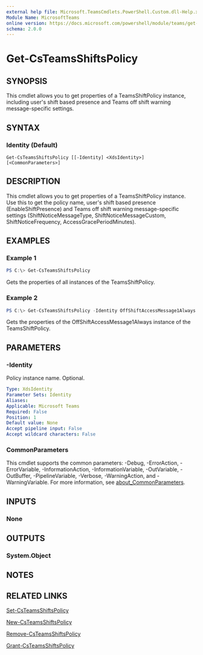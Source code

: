 ```yaml
---
external help file: Microsoft.TeamsCmdlets.PowerShell.Custom.dll-Help.xml
Module Name: MicrosoftTeams
online version: https://docs.microsoft.com/powershell/module/teams/get-teamsshiftspolicy
schema: 2.0.0
---
```


# Get-CsTeamsShiftsPolicy

## SYNOPSIS

This cmdlet allows you to get properties of a TeamsShiftPolicy instance, including user's shift based presence and Teams off shift warning message-specific settings.

## SYNTAX

### Identity (Default)
```
Get-CsTeamsShiftsPolicy [[-Identity] <XdsIdentity>] [<CommonParameters>]
```

## DESCRIPTION
This cmdlet allows you to get properties of a TeamsShiftPolicy instance. Use this to get the policy name, user's shift based presence (EnableShiftPresence) and Teams off shift warning message-specific settings (ShiftNoticeMessageType, ShiftNoticeMessageCustom, ShiftNoticeFrequency, AccessGracePeriodMinutes).


## EXAMPLES

### Example 1
```powershell
PS C:\> Get-CsTeamsShiftsPolicy
```

Gets the properties of all instances of the TeamsShiftPolicy.

### Example 2
```powershell
PS C:\> Get-CsTeamsShiftsPolicy -Identity OffShiftAccessMessage1Always
```

Gets the properties of the OffShiftAccessMessage1Always instance of the TeamsShiftPolicy.

## PARAMETERS

### -Identity
Policy instance name. Optional.

```yaml
Type: XdsIdentity
Parameter Sets: Identity
Aliases:
Applicable: Microsoft Teams
Required: False
Position: 1
Default value: None
Accept pipeline input: False
Accept wildcard characters: False
```

### CommonParameters
This cmdlet supports the common parameters: -Debug, -ErrorAction, -ErrorVariable, -InformationAction, -InformationVariable, -OutVariable, -OutBuffer, -PipelineVariable, -Verbose, -WarningAction, and -WarningVariable. For more information, see [about_CommonParameters](https://go.microsoft.com/fwlink/?LinkID=113216).


## INPUTS

### None

## OUTPUTS

### System.Object
## NOTES

## RELATED LINKS

[Set-CsTeamsShiftsPolicy](Set-CsTeamsShiftsPolicy.md)

[New-CsTeamsShiftsPolicy](New-CsTeamsShiftsPolicy.md)

[Remove-CsTeamsShiftsPolicy](Remove-CsTeamsShiftsPolicy.md)

[Grant-CsTeamsShiftsPolicy](Grant-CsTeamsShiftsPolicy.md)
